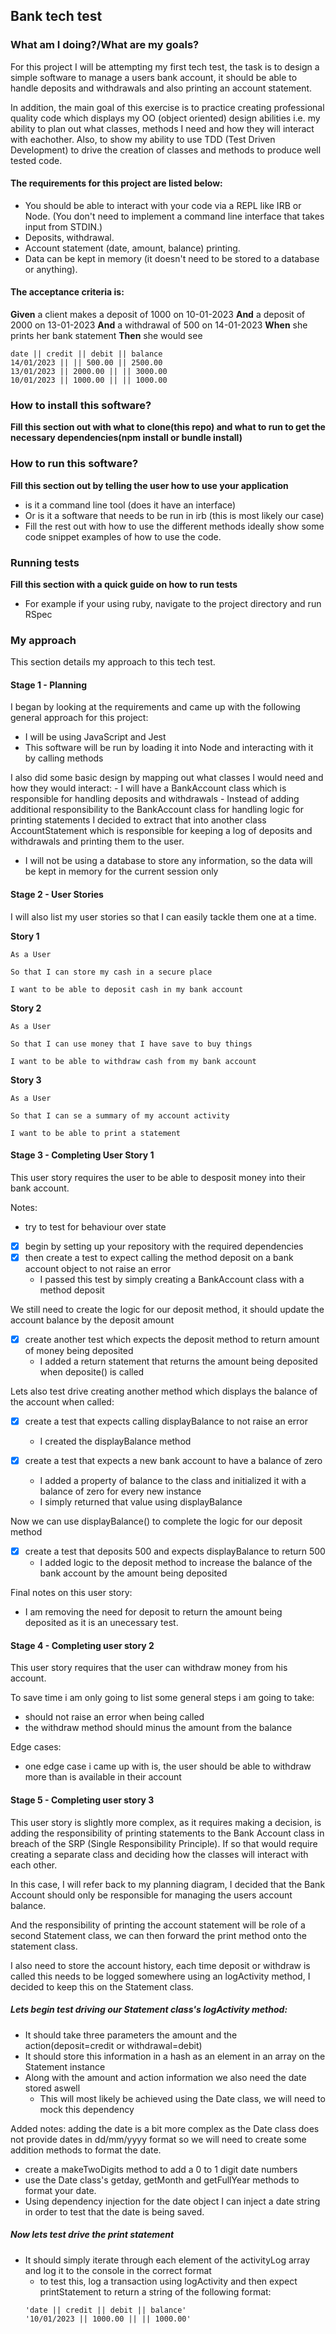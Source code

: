 ## Bank tech test

### What am I doing?/What are my goals?

For this project I will be attempting my first tech test, the task is to design a simple software to manage a users bank account, it should be able to handle deposits and withdrawals and also printing an account statement. 

In addition, the main goal of this exercise is to practice creating professional quality code which displays my OO (object oriented) design abilities i.e. my ability to plan out what classes, methods I need and how they will interact with eachother. Also, to show my ability to use TDD (Test Driven Development) to drive the creation of classes and methods to produce well tested code.

#### The requirements for this project are listed below:

- You should be able to interact with your code via a REPL like IRB or Node. (You don't need to implement a command line interface that takes input from STDIN.)
- Deposits, withdrawal.
- Account statement (date, amount, balance) printing.
- Data can be kept in memory (it doesn't need to be stored to a database or anything).

#### The acceptance criteria is:
**Given** a client makes a deposit of 1000 on 10-01-2023
**And** a deposit of 2000 on 13-01-2023
**And** a withdrawal of 500 on 14-01-2023
**When** she prints her bank statement
**Then** she would see

```
date || credit || debit || balance
14/01/2023 || || 500.00 || 2500.00
13/01/2023 || 2000.00 || || 3000.00
10/01/2023 || 1000.00 || || 1000.00
```

### How to install this software?
**Fill this section out with what to clone(this repo) and what to run to get the necessary dependencies(npm install or bundle install)**

### How to run this software?
**Fill this section out by telling the user how to use your application**
- is it a command line tool (does it have an interface)
- Or is it a software that needs to be run in irb (this is most likely our case)
- Fill the rest out with how to use the different methods ideally show some code snippet examples of how to use the code.

### Running tests
**Fill this section with a quick guide on how to run tests**
- For example if your using ruby, navigate to the project directory and run RSpec


### My approach
This section details my approach to this tech test.

#### Stage 1 - Planning
I began by looking at the requirements and came up with the following general approach for this project:
  - I will be using JavaScript and Jest
  - This software will be run by loading it into Node and interacting with it by calling methods
  
  I also did some basic design by mapping out what classes I would need and how they would interact: 
    - I will have a BankAccount class which is responsible for handling deposits and withdrawals
    - Instead of adding additional responsibility to the BankAccount class for handling logic for printing statements 
    I decided to extract that into another class AccountStatement which is responsible for keeping a log of deposits and 
    withdrawals and printing them to the user.
  
  - I will not be using a database to store any information, so the data will be kept in memory for the current session only

#### Stage 2 - User Stories

I will also list my user stories so that I can easily tackle them one at a time.

**Story 1**
```
As a User

So that I can store my cash in a secure place

I want to be able to deposit cash in my bank account
```

**Story 2**
```
As a User

So that I can use money that I have save to buy things

I want to be able to withdraw cash from my bank account
```

**Story 3**
```
As a User

So that I can se a summary of my account activity

I want to be able to print a statement
```

#### Stage 3 - Completing User Story 1
This user story requires the user to be able to desposit money into their bank account.

Notes: 
  - try to test for behaviour over state

- [x] begin by setting up your repository with the required dependencies
- [x] then create a test to expect calling the method deposit on a bank account object to not raise an error
    - I passed this test by simply creating a BankAccount class with a method deposit

We still need to create the logic for our deposit method, it should update the account balance by the deposit amount
- [x] create another test which expects the deposit method to return amount of money being deposited 
    - I added a return statement that returns the amount being deposited when deposite() is called

Lets also test drive creating another method which displays the balance of the account when called:
- [x] create a test that expects calling displayBalance to not raise an error
    - I created the displayBalance method

- [x] create a test that expects a new bank account to have a balance of zero
    - I added a property of balance to the class and initialized it with a balance of zero for every new instance
    - I simply returned that value using displayBalance

Now we can use displayBalance() to complete the logic for our deposit method
- [x] create a test that deposits 500 and expects displayBalance to return 500
    - I added logic to the deposit method to increase the balance of the bank account by the amount being deposited

Final notes on this user story:
  - I am removing the need for deposit to return the amount being deposited as it is an unecessary test.

#### Stage 4 - Completing user story 2
This user story requires that the user can withdraw money from his account.

To save time i am only going to list some general steps i am going to take:
  - should not raise an error when being called
  - the withdraw method should minus the amount from the balance

Edge cases:
- one edge case i came up with is, the user should be able to withdraw more than is available in their account

#### Stage 5 - Completing user story 3
This user story is slightly more complex, as it requires making a decision, is adding the responsibility of printing statements to the Bank Account class in breach of the SRP (Single Responsibility Principle). If so that would require creating a separate class and deciding how the classes will interact with each other.

In this case, I will refer back to my planning diagram, I decided that the Bank Account should only be responsible for managing the users account balance.

And the responsibility of printing the account statement will be role of a second Statement class, we can then forward the print method onto the statement class. 

I also need to store the account history, each time deposit or withdraw is called this needs to be logged somewhere using an logActivity method, I decided to keep this on the Statement class.

##### Lets begin test driving our Statement class's logActivity method:
- It should take three parameters the amount and the action(deposit=credit or withdrawal=debit)
- It should store this information in a hash as an element in an array on the Statement instance
- Along with the amount and action information we also need the date stored aswell
  - This will most likely be achieved using the Date class, we will need to mock this dependency

Added notes:
adding the date is a bit more complex as the Date class does not provide dates in dd/mm/yyyy format so we will need to create some addition methods to format the date.
  - create a makeTwoDigits method to add a 0 to 1 digit date numbers
  - use the Date class's getday, getMonth and getFullYear methods to format your date.
- Using dependency injection for the date object I can inject a date string in order to test that the date is being saved.

##### Now lets test drive the print statement
- It should simply iterate through each element of the activityLog array and log it to the console in the correct format
  - to test this, log a transaction using logActivity and then expect printStatement to return a string of the following format:
  ```
  'date || credit || debit || balance'
  '10/01/2023 || 1000.00 || || 1000.00'
  ```


